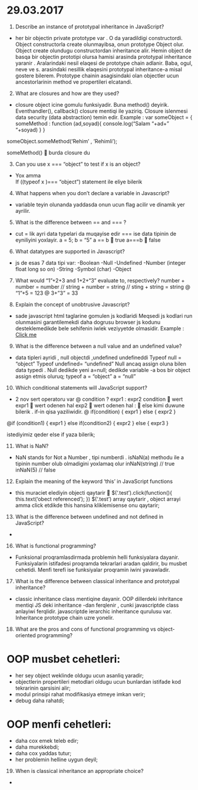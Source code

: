 # 29.03.2017
1. Describe an instance of prototypal inheritance in JavaScript?
-  her bir objectin private prototype var . O da yaradildigi constructordi.  Object constructorla create olunmayibsa, onun prototype Object olur.  Object create olundugu constructordan inheritance alir. Hemin object de basqa bir objectin prototipi olursa hamisi arasinda prototypal inheritance yaranir . Aralarindaki nesil elaqesi de prototype chain adlanir. Baba, ogul, neve ve s. arasindaki nesillik elaqesini prototypal inheritance-a misal gostere bilerem.  Prototype chainin asagisindaki olan objectler ucun ancestorlarinin method ve propertileri elcatandi.

2. What are closures and how are they used? 
- closure object icine gomulu funksiyadir. Buna method() deyirik. Eventhandler(), callback()  closure mentiqi ile yaziriq. Closure islenmesi data security (data abstraction) temin edir. 
Example : 
var someObject = {
someMethod : function (ad,soyad){ 
	console.log(“Salam “+ad+” “+soyad)
}
}

someObject.someMethod(‘Rehim’ , ’Rehimli’);

someMethod()  burda closure du

3. Can you use x === “object” to test if x is an object?
- Yox amma 	
If ((typeof x )=== “object”) statement ile eliye bilerik

4. What happens when you don’t declare a variable in Javascript?
- variable teyin olunanda yaddasda onun ucun flag acilir ve dinamik yer ayrilir.



5. What is the difference between == and === ?
- 	cut = lik ayri data typelari da muqayise edir === ise data tipinin de eyniliyini yoxlayir.
a = 5;
b = “5”
a == b    true
a===b   false

6. What datatypes are supported in Javascript?
- js de esas 7 data tipi var:
-Boolean
-Null
-Undefined
-Number (integer float long so on)
-String
-Symbol (char)
-Object

7. What would “1”+2+3 and 1+2+“3” evaluate to, respectively?
number + number = number // string + number = string // sting + string = string
@ “1”+5 = 123
@ 3+”3” = 33

8. Explain the concept of unobtrusive Javascript?
- sade javascript html taglarine gomulen js kodlaridi 
Meqsedi js kodlari run olunmasini garantilemekdi daha dogrusu browser js kodunu desteklemedikde bele sehifenin iwlek veziyyetde olmasidir.
Example :
<a href=”javascript:window.open(‘http://www.google.com’)”>Click me</a>

9. What is the difference between a null value and an undefined value?
- data tipleri ayridi , null objectdi ,undefined undefineddi
Typeof null = “object”
Typeof undefined= “undefined”
Null ancaq assign oluna bilen data typedi . Null dedikde yeni a=null; dedikde variable -a bos bir object assign etmis oluruq;
typeof a = “object”
a = “null” 

10. Which conditional statements will JavaScript support?
- 2 nov sert operatoru var 
@ condition ? expr1 : expr2
condition  wert
expr1  wert odenen hal
exp2   wert odenen hal
:   else   kimi duwune bilerik . if-in qisa yaziliwidir.
@ if(condition) {
	expr1
} else {
	expr2
}

@if (condition1) {
	expr1
} else if(condition2) {
	expr2
} else {
expr3
}

istediyimiz qeder else if yaza bilerik;

11. What is NaN?
- NaN stands for Not a Number , tipi numberdi .
isNaN(a) methodu ile a tipinin number olub olmadigini yoxlamaq olur
inNaN(string) // true
inNaN(5) // false

12. Explain the meaning of the keyword ‘this’ in JavaScript functions
- this muraciet elediyin objecti qaytarir 
$(‘.test’).click(function(){
	this.text(‘obect referenced’);
})
$(‘.test’) array qaytarir , object arrayi amma click etdikde this hansina kliklemisense onu qaytarir;

13. What is the difference between undefined and not defined in JavaScript?
- 


16. What is functional programming?
- Funksional proqramlasdirmada problemin helli funksiyalara dayanir. Funksiyalarin istifadesi proqramda tekrarlari aradan qaldirir, bu musbet cehetidi. Menfi terefi ise funksiyalar proqramin iwini yavawladir. 

17. What is the difference between classical inheritance and prototypal inheritance?
- classic inheritance class mentiqine dayanir. OOP dillerdeki inhritance mentiqi JS deki inheritance -dan ferqlenir , cunki javascriptde class anlayiwi ferqlidir. javascriptde ierarchic inheritance qurulusu var. Inheritance prototype chain uzre yonelir.

18. What are the pros and cons of functional programming vs object-oriented programming?
# OOP musbet cehetleri:
- her sey object weklinde oldugu ucun asanliq yaradir;
- objectlerin propertileri metodlari oldugu ucun bunlardan istifade kod tekrarinin qarsisini alir;
- modul prinsipi rahat modifikasiya etmeye imkan verir;
- debug daha rahatdi;
# OOP menfi cehetleri:
- daha cox emek teleb edir;
- daha murekkebdi;
- daha cox yaddas tutur;
- her problemin helline uygun deyil;
19. When is classical inheritance an appropriate choice?
- 



